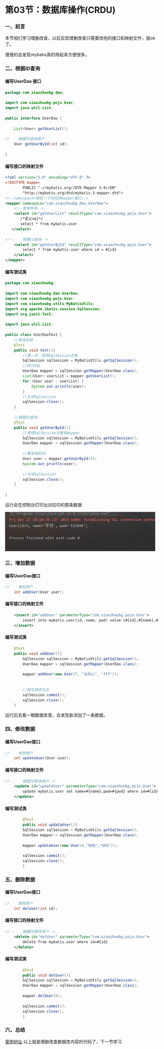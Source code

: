 # 第03节：数据库操作(CRDU)

### 一、前言

本节咱们学习增删改查，以后实现增删改查只需要改他的接口和映射文件，就ok了。

慢慢的会发现mybatis真的用起来方便很多。

### 二、根据ID查询

#### 编写UserDao 接口

``` java
package com.xiaozhoubg.dao;

import com.xiaozhoubg.pojo.User;
import java.util.List;

public interface UserDao {

    List<User> getUserList();

//    根据ID查询用户
    User getUserById(int id);

}
```

#### 编写接口的映射文件

``` xml
<?xml version="1.0" encoding="UTF-8" ?>
<!DOCTYPE mapper
        PUBLIC "-//mybatis.org//DTD Mapper 3.0//EN"
        "http://mybatis.org/dtd/mybatis-3-mapper.dtd">
<!--namespace=绑定一个对应的mapper接口-->
<mapper namespace="com.xiaozhoubg.dao.UserDao">
    <!--查询所有-->
    <select id="getUserList" resultType="com.xiaozhoubg.pojo.User">
       /*定义sql*/
       select * from mybatis.user
   </select>

<!--    根据id查询-->
    <select id="getUserById" resultType="com.xiaozhoubg.pojo.User">
        select * from mybatis.user where id = #{id}
    </select>
</mapper>
```

#### 编写测试类

``` java
package com.xiaozhoubg;

import com.xiaozhoubg.dao.UserDao;
import com.xiaozhoubg.pojo.User;
import com.xiaozhoubg.utils.MyBatisUtils;
import org.apache.ibatis.session.SqlSession;
import org.junit.Test;

import java.util.List;

public class UserDaoTest {
    //查询全部
    @Test
    public void test(){
        //第一步：获得SqlSession对象
        SqlSession sqlSession = MyBatisUtils.getSqlSession();
        //执行SQL
        UserDao mapper = sqlSession.getMapper(UserDao.class);
        List<User> userList = mapper.getUserList();
        for (User user : userList) {
            System.out.println(user);
        }
        //关闭SqlSession
        sqlSession.close();
    }

    //根据ID查询
    @Test
    public void getUserById(){
        //获得SqlSession对象和mapper
        SqlSession sqlSession = MyBatisUtils.getSqlSession();
        UserDao mapper = sqlSession.getMapper(UserDao.class);

        //要查询的ID
        User user = mapper.getUserById(3);
        System.out.println(user);

        //关闭SqlSession
        sqlSession.close();
    }

}

```

运行会在控制台打印出对应ID的那条数据

![yx](../images/1502_jg1.png)

### 三、增加数据

#### 编写UserDao接口

``` java
//    增加用户
    int addUser(User user);
```

#### 编写接口的映射文件

``` xml
    <insert id="addUser" parameterType="com.xiaozhoubg.pojo.User">
        insert into mybatis.user(id, name, pwd) value (#{id},#{name},#{pwd});
    </insert>
```

#### 编写测试类

``` java
    @Test
    public void addUser(){
        SqlSession sqlSession = MyBatisUtils.getSqlSession();
        UserDao mapper = sqlSession.getMapper(UserDao.class);

        mapper.addUser(new User(7, "沈剑心", "fff"));


        //提交请求方法
        sqlSession.commit();
        sqlSession.close();
    }
```

运行后去看一眼数据库里，会发现新添加了一条数据。

### 四、修改数据

#### 编写UserDao接口

``` java
//    修改用户
    int updateUser(User user);
```

#### 编写接口的映射文件

``` xml
<!--    根据ID修改用户-->
    <update id="updateUser" parameterType="com.xiaozhoubg.pojo.User">
        update mybatis.user set name=#{name},pwd=#{pwd} where id=#{id}
    </update>
```

#### 编写测试类

``` java
        @Test
        public void updataUser(){
        SqlSession sqlSession = MyBatisUtils.getSqlSession();
        UserDao mapper = sqlSession.getMapper(UserDao.class);

        mapper.updateUser(new User(8,"哈哈","666"));

        sqlSession.commit();
        sqlSession.close();
        }


```

### 五、删除数据

#### 编写UserDao接口

``` java
//    删除用户
    int delUser(int id);
```

#### 编写接口的映射文件

``` xml
<!--    根据ID删除用户-->
    <delete id="delUser" parameterType="com.xiaozhoubg.pojo.User">
        delete from mybatis.user where id=#{id}
    </delete>

```

#### 编写测试类

``` java
        @Test
        public void delUser(){
        SqlSession sqlSession = MyBatisUtils.getSqlSession();
        UserDao mapper = sqlSession.getMapper(UserDao.class);

        mapper.delUser(8);

        sqlSession.commit();
        sqlSession.close();
        }

```

### 六、总结

[案例地址](https://github.com/xiaozhoulee/java-examples/tree/master/15-mybatis/第03节%EF%BC%9A数据库操作(CRDU)/untitled1)
以上就是增删改查数据库内容的代码了，下一节学习